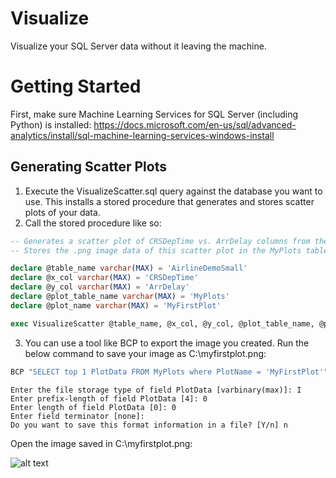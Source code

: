 # Visualize

Visualize your SQL Server data without it leaving the machine.

# Getting Started

First, make sure Machine Learning Services for SQL Server (including Python) is installed: https://docs.microsoft.com/en-us/sql/advanced-analytics/install/sql-machine-learning-services-windows-install

## Generating Scatter Plots
1. Execute the VisualizeScatter.sql query against the database you want to use. This installs a stored procedure that generates and stores scatter plots of your data. 
2. Call the stored procedure like so:

```sql
-- Generates a scatter plot of CRSDepTime vs. ArrDelay columns from the AirlineDemoSmall table.
-- Stores the .png image data of this scatter plot in the MyPlots table.

declare @table_name varchar(MAX) = 'AirlineDemoSmall'
declare @x_col varchar(MAX) = 'CRSDepTime'
declare @y_col varchar(MAX) = 'ArrDelay'
declare @plot_table_name varchar(MAX) = 'MyPlots'
declare @plot_name varchar(MAX) = 'MyFirstPlot'

exec VisualizeScatter @table_name, @x_col, @y_col, @plot_table_name, @plot_name
```
3. You can use a tool like BCP to export the image you created. Run the below command to save your image as C:\myfirstplot.png:

```cmd
BCP "SELECT top 1 PlotData FROM MyPlots where PlotName = 'MyFirstPlot'" queryout "C:\myfirstplot.png" -T -C RAW -d RevoTestDB
```

```
Enter the file storage type of field PlotData [varbinary(max)]: I
Enter prefix-length of field PlotData [4]: 0
Enter length of field PlotData [0]: 0
Enter field terminator [none]:
Do you want to save this format information in a file? [Y/n] n
```

Open the image saved in C:\myfirstplot.png:

![alt text](https://raw.githubusercontent.com/mmnormyle/visualize/master/myfirstplot.png)
